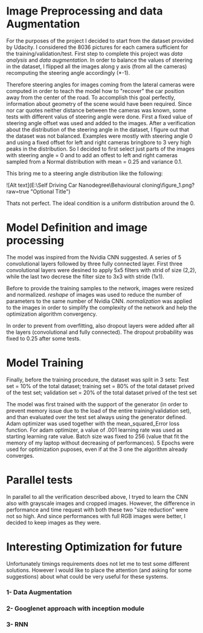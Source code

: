 # Image Preprocessing and data Augmentation

For the purposes of the project I decided to start from the dataset provided by Udacity. I considered the 8036 pictures for each camera sufficient for the training/validation/test. 
First step to complete this project was *data analysis* and *data augmentation*. In order to balance the values of steering in the dataset, I flipped all the images along y axis (from all the cameras) recomputing the steering angle accordingly (*-1). 

Therefore steering angles for images coming from the lateral cameras were computed in order to teach the model how to "recover" the car position away from the center of the road. To accomplish this goal perfectly, information about geometry of the scene would have been required. Since nor car quotes neither distance between the cameras was known, some tests with different valus of steering angle were done.
First a fixed value of steering angle offset was used and added to the images. 
After a verification about the distribution of the steering angle in the dataset, I figure out that the dataset was not balanced. Examples were mostly with steering angle 0 and using a fixed offset for left and right cameras bringbore to 3 very high peaks in the distribution. So I decided to first select just parts of the images with steering angle = 0 and to add an offest to left and right cameras sampled from a Normal distribution with mean = 0.25 and variance 0.1.

This bring me to a steering angle distribution like the following:

 ![Alt text](E:\Self Driving Car Nanodegree\Behavioural cloning\figure_1.png?raw=true "Optional Title")

Thats not perfect. The ideal condition is a uniform distribution around the 0.

# Model Definition and image processing

The model was inspired from the Nvidia CNN suggested. A series of 5 convolutional layers followed by three fully connected layer. First three convolutional layers were desined to apply 5x5 filters with strid of size (2,2), while the last two decrese the filter size to 3x3 with stride (1x1).

Before to provide the training samples to the network, images were resized and normalized.
*reshape* of images was used to reduce the number of parameters to the same number of Nvidia CNN. 
*normalization* was applied to the images in order to simplify the complexity of the network and help the optimization algorithm convergency.

In order to prevent from overfitting, also dropout layers were added after all the layers (convolutional and fully connected). The dropout probability was fixed to 0.25 after some tests. 

# Model Training 

Finally, before the training procedure, the dataset was split in 3 sets: Test set = 10% of the total dataset; training set = 80% of the total dataset prived of the test set; validation set = 20% of the total dataset prived of the test set

The model was first trained with the support of the generator (in order to prevent memory issue due to the load of the entire training/validation set), and than evaluated over the test set always using the generator defined. Adam optimizer was used together with the mean_squared_Error loss function. For adam optimizer, a value of .001 learning rate was used as starting learning rate value.
Batch size was fixed to 256 (value that fit the memory of my laptop without decreasing of performances).
5 Epochs were used for optimization puposes, even if at the 3 one the algorithm already converges.

# Parallel tests	

In parallel to all the verification described above, I tryed to learn the CNN also with grayscale images and cropped images. However, the difference in performance and time request with both these two "size reduction" were not so high. And since performances with full RGB images were better, I decided to keep images as they were.

# Interesting Optimization for future

Unfortunately timings requirements does not let me to test some different solutions. However I would like to place the attention (and asking for some suggestions) about what could be very useful for these systems.

### 1- Data Augmentation

### 2- Googlenet approach with inception module

### 3- RNN